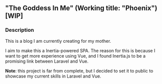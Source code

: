 ## "The Goddess In Me" (Working title: "Phoenix") [WIP]

### Description

This is a blog I am currently creating for my mother.

I aim to make this a Inertia-powered SPA. The reason for this is because I want to get more experience using Vue, and I found Inertia.js to be a promising link between Laravel and Vue.

**Note**: this project is far from complete, but I decided to set it to public to showcase my current skills in Laravel and Vue.
